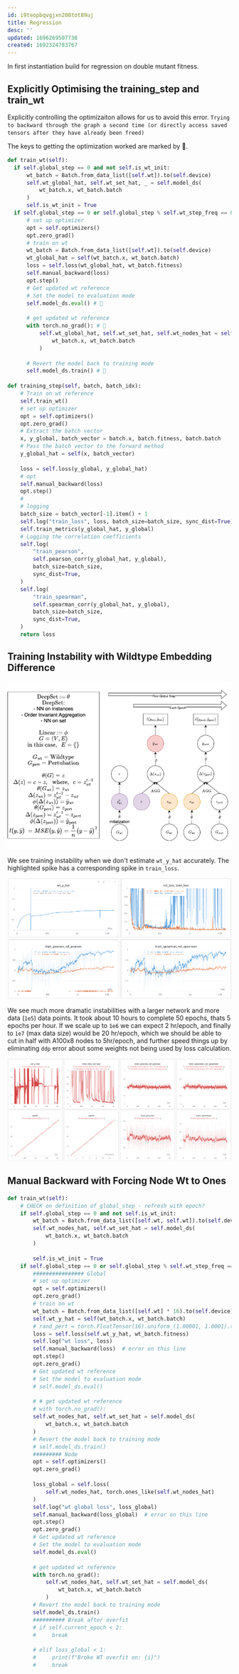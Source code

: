 ```yaml
---
id: i9teopbqvgjxn208tot89uj
title: Regression
desc: ''
updated: 1696269507738
created: 1692324783767
---
```

In first instantiation build for regression on double mutant fitness.

## Explicitly Optimising the training_step and train_wt

Explicitly controlling the optimizaiton allows for us to avoid this error. `Trying to backward through the graph a second time (or directly access saved tensors after they have already been freed)`

The keys to getting the optimization worked are marked by 🔑.

```python
def train_wt(self):
  if self.global_step == 0 and not self.is_wt_init:
      wt_batch = Batch.from_data_list([self.wt]).to(self.device)
      self.wt_global_hat, self.wt_set_hat, _ = self.model_ds(
          wt_batch.x, wt_batch.batch
      )
      self.is_wt_init = True
  if self.global_step == 0 or self.global_step % self.wt_step_freq == 0:
      # set up optimizer
      opt = self.optimizers()
      opt.zero_grad()
      # train on wt
      wt_batch = Batch.from_data_list([self.wt]).to(self.device)
      wt_global_hat = self(wt_batch.x, wt_batch.batch)
      loss = self.loss(wt_global_hat, wt_batch.fitness)
      self.manual_backward(loss)
      opt.step()
      # Get updated wt reference
      # Set the model to evaluation mode
      self.model_ds.eval() # 🔑

      # get updated wt reference
      with torch.no_grad(): # 🔑
          self.wt_global_hat, self.wt_set_hat, self.wt_nodes_hat = self.model_ds(
              wt_batch.x, wt_batch.batch
          )

      # Revert the model back to training mode
      self.model_ds.train() # 🔑

def training_step(self, batch, batch_idx):
    # Train on wt reference
    self.train_wt()
    # set up optimizer
    opt = self.optimizers()
    opt.zero_grad()
    # Extract the batch vector
    x, y_global, batch_vector = batch.x, batch.fitness, batch.batch
    # Pass the batch vector to the forward method
    y_global_hat = self(x, batch_vector)

    loss = self.loss(y_global, y_global_hat)
    # opt
    self.manual_backward(loss)
    opt.step()
    #
    # logging
    batch_size = batch_vector[-1].item() + 1
    self.log("train_loss", loss, batch_size=batch_size, sync_dist=True)
    self.train_metrics(y_global_hat, y_global)
    # Logging the correlation coefficients
    self.log(
        "train_pearson",
        self.pearson_corr(y_global_hat, y_global),
        batch_size=batch_size,
        sync_dist=True,
    )
    self.log(
        "train_spearman",
        self.spearman_corr(y_global_hat, y_global),
        batch_size=batch_size,
        sync_dist=True,
    )
    return loss
```

## Training Instability with Wildtype Embedding Difference

![](./assets/drawio/wildtype-difference-batch-overfit.drawio.png)

We see training instability when we don't estimate `wt_y_hat` accurately. The highlighted spike has a corresponding spike in `train_loss`.

![](./assets/images/src.torchcell.trainers.regression.md.Cell_Costanzo_1e3_training-instability-with-wildtype-embedding-difference.png)

We see much more dramatic instabilities with a larger network and more data (`1e5`) data points. It took about 10 hours to complete 50 epochs, thats 5 epochs per hour. If we scale up to `1e6` we can expect 2 hr/epoch, and finally to `1e7` (max data size) would be 20 hr/epoch, which we should be able to cut in half with A100x8 nodes to 5hr/epoch, and further speed things up by eliminating `ddp` error about some weights not being used by loss calculation.

![](./assets/images/src.torchcell.trainers.regression.md.Cell_Costanzo_1e5_training_A100x4_ddp_training-instability-with-wildtype-embedding-difference.png)

## Manual Backward with Forcing Node Wt to Ones

```python
def train_wt(self):
    # CHECK on definition of global_step - refresh with epoch?
    if self.global_step == 0 and not self.is_wt_init:
        wt_batch = Batch.from_data_list([self.wt, self.wt]).to(self.device)
        self.wt_nodes_hat, self.wt_set_hat = self.model_ds(
            wt_batch.x, wt_batch.batch
        )

        self.is_wt_init = True
    if self.global_step == 0 or self.global_step % self.wt_step_freq == 0:
        ################ Global
        # set up optimizer
        opt = self.optimizers()
        opt.zero_grad()
        # train on wt
        wt_batch = Batch.from_data_list([self.wt] * 16).to(self.device)
        self.wt_y_hat = self(wt_batch.x, wt_batch.batch)
        # rand_pert = torch.FloatTensor(16).uniform_(1.00001, 1.0001).to(self.device)
        loss = self.loss(self.wt_y_hat, wt_batch.fitness)
        self.log("wt loss", loss)
        self.manual_backward(loss)  # error on this line
        opt.step()
        opt.zero_grad()
        # Get updated wt reference
        # Set the model to evaluation mode
        # self.model_ds.eval()

        # # get updated wt reference
        # with torch.no_grad():
        self.wt_nodes_hat, self.wt_set_hat = self.model_ds(
            wt_batch.x, wt_batch.batch
        )
        # Revert the model back to training mode
        # self.model_ds.train()
        ######### Node
        opt = self.optimizers()
        opt.zero_grad()

        loss_global = self.loss(
            self.wt_nodes_hat, torch.ones_like(self.wt_nodes_hat)
        )
        self.log("wt global loss", loss_global)
        self.manual_backward(loss_global)  # error on this line
        opt.step()
        opt.zero_grad()
        # Get updated wt reference
        # Set the model to evaluation mode
        self.model_ds.eval()

        # get updated wt reference
        with torch.no_grad():
            self.wt_nodes_hat, self.wt_set_hat = self.model_ds(
                wt_batch.x, wt_batch.batch
            )
        # Revert the model back to training mode
        self.model_ds.train()
        ########## Break after overfit
        # if self.current_epoch < 2:
        #     break

        # elif loss_global < 1:
        #     print(f"Broke WT overfit on: {i}")
        #     break
```
